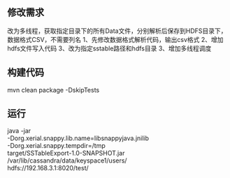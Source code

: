 ## 修改需求
改为多线程，获取指定目录下的所有Data文件，分别解析后保存到HDFS目录下，数据格式CSV，不需要列名
1、先修改数据格式解析代码，输出csv格式
2、增加hdfs文件写入代码
3、改为指定sstable路径和hdfs目录
3、增加多线程调度

## 构建代码
mvn clean package -DskipTests

## 运行
java -jar \
-Dorg.xerial.snappy.lib.name=libsnappyjava.jnilib \
-Dorg.xerial.snappy.tempdir=/tmp    \
target/SSTableExport-1.0-SNAPSHOT.jar  \
/var/lib/cassandra/data/keyspace1/users/ \
hdfs://192.168.3.1:8020/test/
